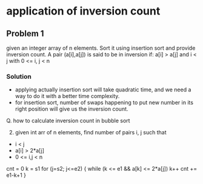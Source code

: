 # application of inversion count
## Problem 1
given an integer array of n elements. Sort it using insertion sort and provide inversion count. A pair (a[i],a[j]) is said to be in inversion if: a[i] > a[j] and i < j with 0 <= i, j < n

### Solution
- applying actually insertion sort will take quadratic time, and we need a way to do it with a better time complexity.
- for insertion sort, number of swaps happening to put new number in its right position will give us the inversion count.

Q. how to calculate inversion count in bubble sort

2. given int arr of n elements, find number of pairs i, j such that
- i < j
- a[i] > 2*a[j]
- 0 <= i,j < n

cnt = 0
k = s1
for (j=s2; j<=e2) {
    while (k <= e1 && a[k] <= 2*a[j]) k++
    cnt += e1-k+1
}
